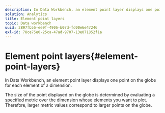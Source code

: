 ```yaml
---
description: In Data Workbench, an element point layer displays one point on the globe for each element of a dimension.
solution: Analytics
title: Element point layers
topic: Data workbench
uuid: 2897fb56-ee9f-4906-b07d-fd00e6e47246
exl-id: 78ce75e0-25ca-47ad-9707-13e071852f1a
---
```

# Element point layers{#element-point-layers}

In Data Workbench, an element point layer displays one point on the globe for each element of a dimension.

 The size of the point displayed on the globe is determined by evaluating a specified metric over the dimension whose elements you want to plot. Therefore, larger metric values correspond to larger points on the globe.
